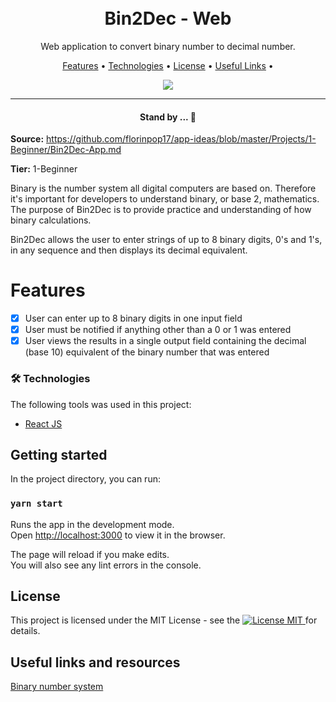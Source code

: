 <h1 align="center">
<br>
  Bin2Dec - Web
</h1>

<p align="center">Web application to convert binary number to decimal number.</p>

<p align="center">
 <a href="#-features">Features</a> •
 <a href="#-tech">Technologies</a> • 
 <a href="#-license">License</a> • 
 <a href="#-license">Useful Links</a> • 
</p>

<p align="center">
  <img src="assets/bin2dec-web.gif"/>
</p>

<hr />

<h4 align="center"> 
	Stand by ...  🚧
</h4> 

**Source:** https://github.com/florinpop17/app-ideas/blob/master/Projects/1-Beginner/Bin2Dec-App.md

**Tier:** 1-Beginner

Binary is the number system all digital computers are based on.
Therefore it's important for developers to understand binary, or base 2,
mathematics. The purpose of Bin2Dec is to provide practice and
understanding of how binary calculations.

Bin2Dec allows the user to enter strings of up to 8 binary digits, 0's
and 1's, in any sequence and then displays its decimal equivalent.

# Features <a id="-features"></a>

-   [x] User can enter up to 8 binary digits in one input field
-   [x] User must be notified if anything other than a 0 or 1 was entered
-   [x] User views the results in a single output field containing the decimal (base 10) equivalent of the binary number that was entered

### 🛠 Technologies <a id="-tech"></a>

The following tools was used in this project:
- [React JS](https://reactjs.org/)

## Getting started <a id="-start"></a>

In the project directory, you can run:

### `yarn start`

Runs the app in the development mode.<br />
Open [http://localhost:3000](http://localhost:3000) to view it in the browser.

The page will reload if you make edits.<br />
You will also see any lint errors in the console.

## License <a id="-license"></a>

<p>
	This project is licensed under the MIT License - see the  
  <a href="LICENSE">
    <img src="https://img.shields.io/badge/License-MIT-blue.svg" alt="License MIT">
  </a>
	for details.
</p>

## Useful links and resources <a id="-links"></a>

[Binary number system](https://en.wikipedia.org/wiki/Binary_number)
